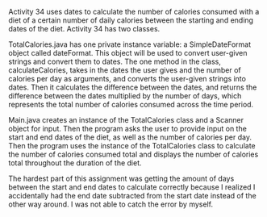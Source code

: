 Activity 34 uses dates to calculate the number of calories consumed with a diet of a certain number of daily calories between the starting and ending dates of the diet. Activity 34 has two classes.

TotalCalories.java has one private instance variable: a SimpleDateFormat object called dateFormat. This object will be used to convert user-given strings and convert them to dates. The one method in the class, calculateCalories, takes in the dates the user gives and the number of calories per day as arguments, and converts the user-given strings into dates. Then it calculates the difference between the dates, and returns the difference between the dates multiplied by the number of days, which represents the total number of calories consumed across the time period.

Main.java creates an instance of the TotalCalories class and a Scanner object for input. Then the program asks the user to provide input on the start and end dates of the diet, as well as the number of calories per day. Then the program uses the instance of the TotalCalories class to calculate the number of calories consumed total and displays the number of calories total throughout the duration of the diet.

The hardest part of this assignment was getting the amount of days between the start and end dates to calculate correctly because I realized I accidentally had the end date subtracted from the start date instead of the other way around. I was not able to catch the error by myself.
